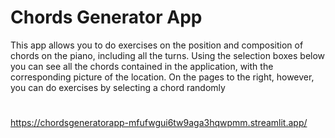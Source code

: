# Chords Generator App

This app allows you to do exercises on the position and composition of chords on the piano, including all the turns. Using the selection boxes below you can see all the chords contained in the application, with the corresponding picture of the location. On the pages to the right, however, you can do exercises by selecting a chord randomly

#
https://chordsgeneratorapp-mfufwgui6tw9aga3hqwpmm.streamlit.app/
